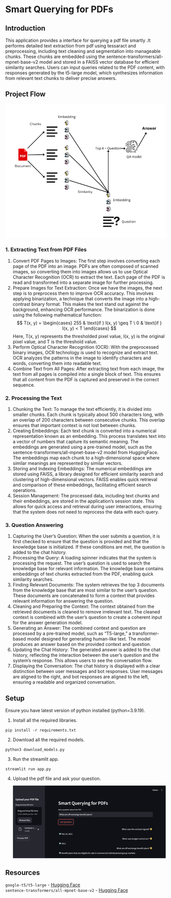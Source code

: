 
# Smart Querying for PDFs

## Introduction

This application provides a interface for querying a pdf file smartly .It performs detailed text extraction from pdf using tessaract and preprocessing, including text cleaning and segmentation into manageable chunks. These chunks are embedded using the sentence-transformers/all-mpnet-base-v2 model and stored in a FAISS vector database for efficient similarity searches. Users can input queries related to the PDF content, with responses generated by the t5-large model, which synthesizes information from relevant text chunks to deliver precise answers. 

## Project Flow
![alt text](assets/image.png)

### 1. Extracting Text from PDF Files

1.	Convert PDF Pages to Images:
The first step involves converting each page of the PDF into an image. PDFs are often composed of scanned images, so converting them into images allows us to use Optical Character Recognition (OCR) to extract the text. Each page of the PDF is read and transformed into a separate image for further processing.
2.	Prepare Images for Text Extraction:
Once we have the images, the next step is to preprocess them to improve OCR accuracy. This involves applying binarization, a technique that converts the image into a high-contrast binary format. This makes the text stand out against the background, enhancing OCR performance. The binarization is done using the following mathematical function:
$$
T(x, y) =
\begin{cases}
255 & \text{if } I(x, y) \geq T \
0 & \text{if } I(x, y) < T
\end{cases}
$$
Here,  T(x, y)  represents the thresholded pixel value,  I(x, y)  is the original pixel value, and  T  is the threshold value.
3.	Perform Optical Character Recognition (OCR):
With the preprocessed binary images, OCR technology is used to recognize and extract text. OCR analyzes the patterns in the image to identify characters and words, converting them into readable text.
4.	Combine Text from All Pages:
After extracting text from each image, the text from all pages is compiled into a single block of text. This ensures that all content from the PDF is captured and preserved in the correct sequence.

### 2. Processing the Text

1.	Chunking the Text:
To manage the text efficiently, it is divided into smaller chunks. Each chunk is typically about 500 characters long, with an overlap of 200 characters between consecutive chunks. This overlap ensures that important context is not lost between chunks.
2.	Creating Embeddings:
Each text chunk is converted into a numerical representation known as an embedding. This process translates text into a vector of numbers that capture its semantic meaning. The embeddings are generated using a pre-trained model, such as the sentence-transformers/all-mpnet-base-v2 model from HuggingFace. The embeddings map each chunk to a high-dimensional space where similar meanings are represented by similar vectors.
3.	Storing and Indexing Embeddings:
The numerical embeddings are stored using FAISS, a library designed for efficient similarity search and clustering of high-dimensional vectors. FAISS enables quick retrieval and comparison of these embeddings, facilitating efficient search operations.
4.	Session Management:
The processed data, including text chunks and their embeddings, are stored in the application’s session state. This allows for quick access and retrieval during user interactions, ensuring that the system does not need to reprocess the data with each query.

### 3. Question Answering

1.	Capturing the User’s Question:
When the user submits a question, it is first checked to ensure that the question is provided and that the knowledge base is initialized. If these conditions are met, the question is added to the chat history.
2.	Processing the Query:
A loading spinner indicates that the system is processing the request. The user’s question is used to search the knowledge base for relevant information. The knowledge base contains embeddings of text chunks extracted from the PDF, enabling quick similarity searches.
3.	Finding Relevant Documents:
The system retrieves the top 3 documents from the knowledge base that are most similar to the user’s question. These documents are concatenated to form a context that provides relevant information for answering the question.
4.	Cleaning and Preparing the Context:
The context obtained from the retrieved documents is cleaned to remove irrelevant text. The cleaned context is combined with the user’s question to create a coherent input for the answer generation model.
5.	Generating an Answer:
The combined context and question are processed by a pre-trained model, such as “T5-large,” a transformer-based model designed for generating human-like text. The model produces an answer based on the provided context and question.
6.	Updating the Chat History:
The generated answer is added to the chat history, reflecting the interaction between the user’s question and the system’s response. This allows users to see the conversation flow.
7.	Displaying the Conversation:
The chat history is displayed with a clear distinction between user messages and bot responses. User messages are aligned to the right, and bot responses are aligned to the left, ensuring a readable and organized conversation.

## Setup

Ensure you have latest version of python installed (python=3.9.19).

1. Install all the required libraries.
```
pip install -r requirements.txt
```

2. Download all the required models.
```
python3 download_models.py
```

3. Run the streamlit app.
```
streamlit run app.py
```
4. Upload the pdf file and ask your question.


   ![alt text](assets/frontend.png)
## Resources 
```google-t5/t5-large``` - <a href="https://huggingface.co/google-t5/t5-large">Hugging Face<a/> <br>
```sentence-transformers/all-mpnet-base-v2``` - <a href="https://huggingface.co/sentence-transformers/all-mpnet-base-v2">Hugging Face<a/>
